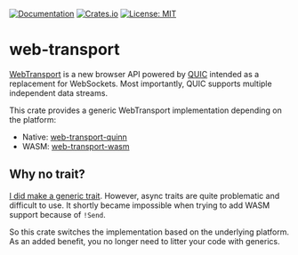 [![Documentation](https://docs.rs/web-transport/badge.svg)](https://docs.rs/web-transport/)
[![Crates.io](https://img.shields.io/crates/v/web-transport.svg)](https://crates.io/crates/web-transport)
[![License: MIT](https://img.shields.io/badge/License-MIT-blue.svg)](LICENSE-MIT)

# web-transport

[WebTransport](https://developer.mozilla.org/en-US/docs/Web/API/WebTransport_API) is a new browser API powered by [QUIC](https://www.rfc-editor.org/rfc/rfc9000.html) intended as a replacement for WebSockets.
Most importantly, QUIC supports multiple independent data streams.

This crate provides a generic WebTransport implementation depending on the platform:

-   Native: [web-transport-quinn](../web-transport-quinn)
-   WASM: [web-transport-wasm](../web-transport-wasm)

## Why no trait?

[I did make a generic trait](https://docs.rs/webtransport-generic/latest/webtransport_generic/). However, async traits are quite problematic and difficult to use.
It shortly became impossible when trying to add WASM support because of `!Send`.

So this crate switches the implementation based on the underlying platform.
As an added benefit, you no longer need to litter your code with generics.
